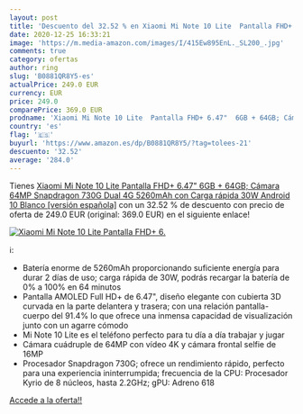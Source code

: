```yaml
---
layout: post
title: 'Descuento del 32.52 % en Xiaomi Mi Note 10 Lite  Pantalla FHD+ 6.'
date: 2020-12-25 16:33:21
image: 'https://m.media-amazon.com/images/I/415Ew895EnL._SL200_.jpg'
comments: true
category: ofertas
author: ring
slug: 'B0881QR8Y5-es'
actualPrice: 249.0 EUR
currency: EUR
price: 249.0
comparePrice: 369.0 EUR
prodname: 'Xiaomi Mi Note 10 Lite  Pantalla FHD+ 6.47"  6GB + 64GB; Cámara 64MP  Snapdragon 730G  Dual 4G  5260mAh con Carga rápida 30W  Android 10  Blanco [versión española]'
country: 'es'
flag: '🇪🇸'
buyurl: 'https://www.amazon.es/dp/B0881QR8Y5/?tag=tolees-21'
descuento: '32.52'
average: '284.0'
---
```


Tienes [Xiaomi Mi Note 10 Lite  Pantalla FHD+ 6.47"  6GB + 64GB; Cámara 64MP  Snapdragon 730G  Dual 4G  5260mAh con Carga rápida 30W  Android 10  Blanco [versión española]](https://www.amazon.es/dp/B0881QR8Y5/?tag=tolees-21) con un 32.52 % de descuento con precio de oferta de 249.0 EUR (original: 369.0 EUR) en el siguiente enlace!

[![Xiaomi Mi Note 10 Lite  Pantalla FHD+ 6.](https://m.media-amazon.com/images/I/415Ew895EnL._SL200_.jpg)](https://www.amazon.es/dp/B0881QR8Y5/?tag=tolees-21)

ℹ️:

- Batería enorme de 5260mAh proporcionando suficiente energía para durar 2 días de uso; carga rápida de 30W, podrás recargar la batería de 0% a 100% en 64 minutos
- Pantalla AMOLED Full HD+ de 6.47", diseño elegante con cubierta 3D curvada en la parte delantera y trasera; con una relación pantalla-cuerpo del 91.4% lo que ofrece una inmensa capacidad de visualización junto con un agarre cómodo
- Mi Note 10 Lite es el teléfono perfecto para tu día a día trabajar y jugar
- Cámara cuádruple de 64MP con vídeo 4K y cámara frontal selfie de 16MP
- Procesador Snapdragon 730G; ofrece un rendimiento rápido, perfecto para una experiencia ininterrumpida; frecuencia de la CPU: Procesador Kyrio de 8 núcleos, hasta 2.2GHz; gPU: Adreno 618

[Accede a la oferta!!](https://www.amazon.es/dp/B0881QR8Y5/?tag=tolees-21)
